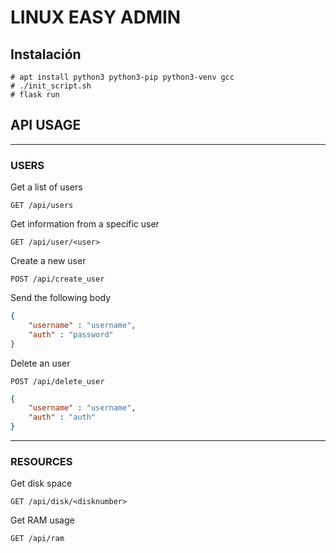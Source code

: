 # LINUX EASY ADMIN

## Instalación 

```
# apt install python3 python3-pip python3-venv gcc
# ./init_script.sh
# flask run
```


## API USAGE

---	

### USERS

Get a list of users

```
GET /api/users
```

Get information from a specific user

```
GET /api/user/<user>
``` 

Create a new user

```
POST /api/create_user
```

Send the following body 

```json
{ 
    "username" : "username",
    "auth" : "password"
}
```

Delete an user

```
POST /api/delete_user
```

```json
{
    "username" : "username",
    "auth" : "auth"
}
```
---

### RESOURCES

Get disk space

```
GET /api/disk/<disknumber>
``` 

Get RAM usage

``` 
GET /api/ram
```



